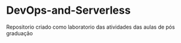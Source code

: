 # DevOps-and-Serverless
Repositorio criado como laboratorio das atividades das aulas de pós graduação
